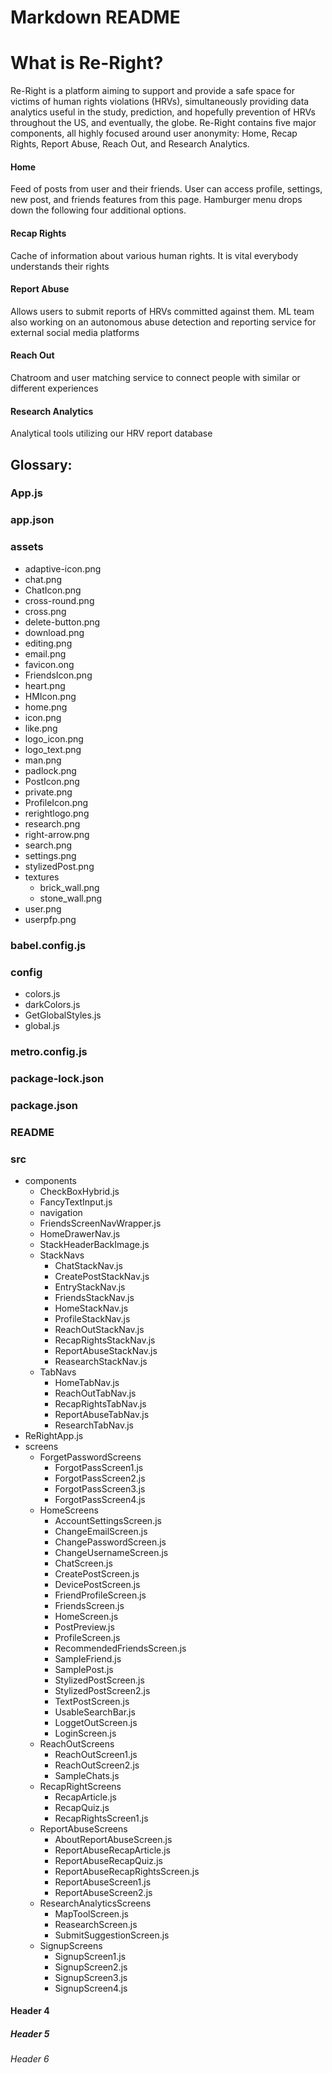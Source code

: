 <!DOCTYPE html>
<!DOCTYPE html>
<html>

<body>

<h1>Markdown README</h1>
<h1>What is Re-Right?</h1>
Re-Right is a platform aiming to support and provide a safe space for victims of human rights violations (HRVs), simultaneously providing data analytics useful in the study, prediction, and hopefully prevention of HRVs throughout the US, and eventually, the globe. Re-Right contains five major components, all highly focused around user anonymity: Home, Recap Rights, Report Abuse, Reach Out, and Research Analytics.

<h4>Home</h4>
Feed of posts from user and their friends. User can access profile, settings, new post, and friends features from this page. Hamburger menu drops down the following four additional options.

<h4>Recap Rights</h4>
Cache of information about various human rights. It is vital everybody understands their rights

<h4>Report Abuse</h4>
Allows users to submit reports of HRVs committed against them. ML team also working on an autonomous abuse detection and reporting service for external social media platforms

<h4>Reach Out</h4>
Chatroom and user matching service to connect people with similar or different experiences

<h4>Research Analytics</h4>
Analytical tools utilizing our HRV report database
<h2> Glossary: </h2>
<h3>App.js</h3>
<h3>app.json</h3>
<h3>assets</h3>
	<ul>
        <li>adaptive-icon.png </li>
        <li>chat.png </li>
        <li>ChatIcon.png </li>
        <li>cross-round.png </li>
        <li>cross.png </li>
        <li>delete-button.png </li>
        <li>download.png </li>
        <li>editing.png </li>
        <li>email.png </li>
        <li>favicon.ong </li>
        <li>FriendsIcon.png </li>
        <li>heart.png </li>
        <li>HMIcon.png </li>
        <li>home.png </li>
        <li>icon.png </li>
        <li>like.png </li>
        <li>logo_icon.png </li>
        <li>logo_text.png </li>
        <li>man.png </li>
        <li>padlock.png </li>
        <li>PostIcon.png </li>
        <li>private.png </li>
        <li>ProfileIcon.png </li>
        <li>rerightlogo.png </li>
        <li>research.png </li>
        <li>right-arrow.png </li>
        <li>search.png </li>
        <li>settings.png </li>
        <li>stylizedPost.png </li>
        <li>textures
        	<ul>
            	<li>brick_wall.png </li>
                <li>stone_wall.png </li>
            </ul>
        </li>
        <li> user.png </li>
  		<li> userpfp.png </li>
     </ul>

<h3>babel.config.js</h3>
<h3>config</h3>
	<ul>
         <li>colors.js </li>
          <li>darkColors.js </li>
          <li>GetGlobalStyles.js </li>
          <li>global.js </li>
    </ul>
<h3>metro.config.js</h3>
<h3>package-lock.json</h3>
<h3>package.json</h3>
<h3>README</h3>
<h3>src</h3>
    <ul>
        <li>components 
            <ul>
                <li>CheckBoxHybrid.js </li>
                <li>FancyTextInput.js </li>
                <li>navigation </li>
                <li>FriendsScreenNavWrapper.js </li>
                <li>HomeDrawerNav.js </li>
                <li>StackHeaderBackImage.js </li>
                <li>StackNavs
                    <ul>
                        <li>ChatStackNav.js </li>
                        <li>CreatePostStackNav.js </li>
                        <li>EntryStackNav.js </li>
                        <li>FriendsStackNav.js </li>
                        <li>HomeStackNav.js </li>
                        <li>ProfileStackNav.js </li>
                        <li>ReachOutStackNav.js </li>
                        <li>RecapRightsStackNav.js </li>
                        <li>ReportAbuseStackNav.js </li>
                        <li>ReasearchStackNav.js </li>
                    </ul>
                </li>
                <li>TabNavs
                    <ul>
                        <li>HomeTabNav.js </li>
                        <li>ReachOutTabNav.js </li>
                        <li>RecapRightsTabNav.js </li>
                        <li>ReportAbuseTabNav.js </li>
                        <li>ResearchTabNav.js </li>
                    </ul>
                </li>
            </ul>
        </li>
        <li>ReRightApp.js
        <li>screens
        	<ul>
            <li>ForgetPasswordScreens 
            	<ul>
                  <li>ForgotPassScreen1.js </li>
                  <li>ForgotPassScreen2.js </li>
                  <li>ForgotPassScreen3.js </li>
                  <li>ForgotPassScreen4.js </li>
              </ul>
            </li>
            <li>HomeScreens
            	<ul>
                  <li>AccountSettingsScreen.js </li>
                  <li>ChangeEmailScreen.js </li>
                  <li>ChangePasswordScreen.js </li>
                  <li>ChangeUsernameScreen.js </li>
                  <li>ChatScreen.js </li>
                  <li>CreatePostScreen.js </li>
                  <li>DevicePostScreen.js </li>
                  <li>FriendProfileScreen.js </li>
                  <li>FriendsScreen.js </li>
                  <li>HomeScreen.js </li>
                  <li>PostPreview.js </li>
                  <li>ProfileScreen.js </li>
                  <li>RecommendedFriendsScreen.js </li>
                  <li>SampleFriend.js </li>
                  <li>SamplePost.js </li>
                  <li>StylizedPostScreen.js </li>
                  <li>StylizedPostScreen2.js </li>
                  <li>TextPostScreen.js </li>
                  <li>UsableSearchBar.js </li>
                  <li>LoggetOutScreen.js </li>
                  <li>LoginScreen.js </li>
              	</ul>
            </li>
            <li>ReachOutScreens
              <ul>
                <li>ReachOutScreen1.js </li>
                <li>ReachOutScreen2.js </li>
                <li>SampleChats.js </li>
              </ul>
             </li>
            <li>RecapRightScreens
            	<ul>
                  <li>RecapArticle.js </li>
                  <li>RecapQuiz.js </li>
                  <li>RecapRightsScreen1.js </li>
              	</ul>
             </li>
            <li>ReportAbuseScreens 
            	<ul>
                  <li>AboutReportAbuseScreen.js
                  <li>ReportAbuseRecapArticle.js
                  <li>ReportAbuseRecapQuiz.js
                  <li>ReportAbuseRecapRightsScreen.js
                  <li>ReportAbuseScreen1.js
                  <li>ReportAbuseScreen2.js
                </ul>
             </li>
            <li>ResearchAnalyticsScreens
            <ul>
              <li>MapToolScreen.js
              <li>ReasearchScreen.js
              <li>SubmitSuggestionScreen.js
              </ul>
            </li>
            <li>SignupScreens
            	<ul>
                  <li>SignupScreen1.js
                  <li>SignupScreen2.js
                  <li>SignupScreen3.js
                  <li>SignupScreen4.js
                </ul>
            </li>
            </ul>
    </ul>
<h4>Header 4</h4>
<h5>Header 5</h5>
<h6>Header 6</h6>

</body>
</html>

